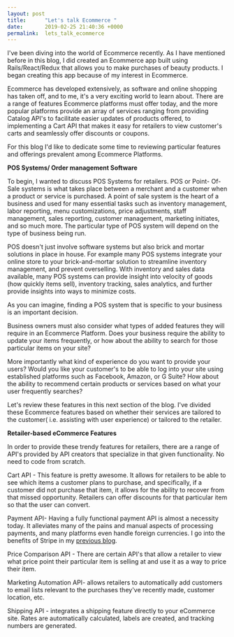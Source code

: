 ```yaml
---
layout: post
title:      "Let's talk Ecommerce "
date:       2019-02-25 21:40:36 +0000
permalink:  lets_talk_ecommerce
---
```



I've been diving into the world of Ecommerce recently. As I have mentioned before in this blog, I did created an Ecommerce app built using Rails/React/Redux that allows you to make purchases of beauty products. I began creating this app because of my interest in Ecommerce. 

Ecommerce has developed extensively, as software and online shopping has taken off, and to me, it's a very exciting world to learn about. There are a range of features Ecommerce platforms must offer today, and the more popular platforms provide an array of services ranging from providing Catalog API's to facilitate easier updates of products offered, to implementing a Cart API that makes it easy for retailers to view customer's carts and seamlessly offer discounts or coupons.  

For this blog I'd like to dedicate some time to reviewing particular features and offerings prevalent among Ecommerce Platforms. 

**POS Systems/ Order management Software**

To begin, I wanted to discuss POS Systems for retailers.  POS or Point- Of-Sale systems is what takes place between a merchant and a customer when a product or service is purchased. A point of sale system is the heart of a business and used for many essential tasks such as inventory management, labor reporting, menu customizations, price adjustments, staff management, sales reporting, customer management, marketing initiates, and so much more. The particular type of POS system will depend on the type of business being run. 


POS doesn't just involve software systems but also brick and mortar solutions in place in house. For example many POS systems integrate your online store to your brick-and-mortar solution to streamline inventory management, and prevent overselling. With inventory and sales data available, many POS systems can provide insight into velocity of goods (how quickly items sell), inventory tracking, sales analytics, and further provide insights into ways to minimize costs. 

As you can imagine, finding a POS system that is specific to your business is an important decision. 

Business owners must also consider what types of added features they will require in an Ecommerce Platform. Does your business require the ability to update your items frequently, or how about the ability to search for those particular items on your site? 

More importantly what kind of experience do you want to provide your users? Would you like your customer's to be able to log into your site using established platforms such as Facebook, Amazon, or G Suite? How about the ability to recommend certain products or services based on what your user frequently searches? 

Let's review these features in this next section of the blog. I've divided these Ecommerce features based on whether their services are tailored to the customer( i.e. assisting with user experience) or tailored to the retailer. 

**Retailer-based eCommerce Features**

In order to provide these trendy features for retailers, there are a range of API's provided by API creators that specialize in that given functionality. No need to code from scratch. 

Cart API - This feature is pretty awesome. It allows for retailers to be able to see which items a customer plans to purchase, and specifically, if a customer did not purchase that item, it allows for the ability to recover from that missed opportunity. Retailers can offer discounts for that particular item so that the user can convert. 

Payment API- Having a fully functional payment API is almost a necessity today. It alleviates many of the pains and manual aspects of processing payments, and many platforms even handle foreign currencies.  I go into the benefits of Stripe in my [previous blog](http://kaylaochoa.com/glowecommerce_add_ons). 

Price Comparison API - There are certain API's that allow a retailer to view what price point their particular item is selling at and use it as a way to price their item. 

Marketing Automation API- allows retailers to automatically add customers to email lists relevant to the purchases they've recently made, customer location, etc. 

Shipping API - integrates a shipping feature directly to your eCommerce site. Rates are automatically calculated, labels are created, and tracking numbers are generated. 

